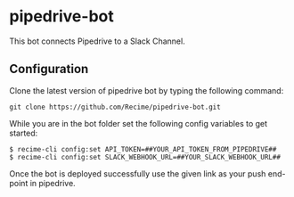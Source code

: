 # pipedrive-bot
This bot connects Pipedrive to a Slack Channel.

## Configuration

Clone the latest version of pipedrive bot by typing the following command:

```
git clone https://github.com/Recime/pipedrive-bot.git
```

While you are in the bot folder set the following config variables to get started:

```
$ recime-cli config:set API_TOKEN=##YOUR_API_TOKEN_FROM_PIPEDRIVE##
$ recime-cli config:set SLACK_WEBHOOK_URL=##YOUR_SLACK_WEBHOOK_URL##

```

Once the bot is deployed successfully use the given link as your push end-point in pipedrive.

